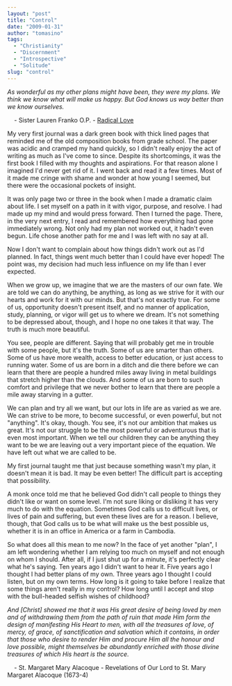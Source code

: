 ```yaml
---
layout: "post"
title: "Control"
date: "2009-01-31"
author: "tomasino"
tags:
  - "Christianity"
  - "Discernment"
  - "Introspective"
  - "Solitude"
slug: "control"
---
```


<span style="font-style: italic;">As wonderful as my other plans might
have been, they were my plans. We think we know what will make us happy.
But God knows us way better than we know ourselves.</span>

    - Sister Lauren Franko O.P. - [Radical Love][]

My very first journal was a dark green book with thick lined pages that
reminded me of the old composition books from grade school. The paper
was acidic and cramped my hand quickly, so I didn't really enjoy the act
of writing as much as I've come to since. Despite its shortcomings, it
was the first book I filled with my thoughts and aspirations. For that
reason alone I imagined I'd never get rid of it. I went back and read it
a few times. Most of it made me cringe with shame and wonder at how
young I seemed, but there were the occasional pockets of insight.

It was only page two or three in the book when I made a dramatic claim
about life. I set myself on a path in it with vigor, purpose, and
resolve. I had made up my mind and would press forward. Then I turned
the page. There, in the very next entry, I read and remembered how
everything had gone immediately wrong. Not only had my plan not worked
out, it hadn't even begun. Life chose another path for me and I was left
with no say at all.

Now I don't want to complain about how things didn't work out as I'd
planned. In fact, things went much better than I could have ever hoped!
The point was, my decision had much less influence on my life than I
ever expected.

When we grow up, we imagine that we are the masters of our own fate. We
are told we can do anything, be anything, as long as we strive for it
with our hearts and work for it with our minds. But that's not exactly
true. For some of us, opportunity doesn't present itself, and no manner
of application, study, planning, or vigor will get us to where we dream.
It's not something to be depressed about, though, and I hope no one
takes it that way. The truth is much more beautiful.

You see, people are different. Saying that will probably get me in
trouble with some people, but it's the truth. Some of us are smarter
than others. Some of us have more wealth, access to better education, or
just access to running water. Some of us are born in a ditch and die
there before we can learn that there are people a hundred miles away
living in metal buildings that stretch higher than the clouds. And some
of us are born to such comfort and privilege that we never bother to
learn that there are people a mile away starving in a gutter.

We can plan and try all we want, but our lots in life are as varied as
we are. We can strive to be more, to become successful, or even
powerful, but not "anything". It's okay, though. You see, it's not our
ambition that makes us great. It's not our struggle to be the most
powerful or adventurous that is even most important. When we tell our
children they can be anything they want to be we are leaving out a very
important piece of the equation. We have left out what we are called to
be.

My first journal taught me that just because something wasn't my plan,
it doesn't mean it is bad. It may be even better! The difficult part is
accepting that possibility.

A monk once told me that he believed God didn't call people to things
they didn't like or want on some level. I'm not sure liking or disliking
it has very much to do with the equation. Sometimes God calls us to
difficult lives, or lives of pain and suffering, but even these lives
are for a reason. I believe, though, that God calls us to be what will
make us the best possible us, whether it is in an office in America or a
farm in Cambodia.

So what does all this mean to me now? In the face of yet another "plan",
I am left wondering whether I am relying too much on myself and not
enough on whom I should. After all, if I just shut up for a minute, it's
perfectly clear what he's saying. Ten years ago I didn't want to hear
it. Five years ago I thought I had better plans of my own. Three years
ago I thought I could listen, but on my own terms. How long is it going
to take before I realize that some things aren't really in my control?
How long until I accept and stop with the bull-headed selfish wishes of
childhood?

<span style="font-style: italic;">And [Christ] showed me that it was His
great desire of being loved by men and of withdrawing them from the path
of ruin that made Him form the design of manifesting His Heart to men,
with all the treasures of love, of mercy, of grace, of sanctification
and salvation which it contains, in order that those who desire to
render Him and procure Him all the honour and love possible, might
themselves be abundantly enriched with those divine treasures of which
His heart is the source.</span>

    - St. Margaret Mary Alacoque - Revelations of Our Lord to St. Mary
Margaret Alacoque (1673-4)

  [Radical Love]: //www.time.com/time/photoessays/2009/radical_love/
